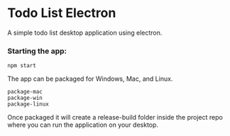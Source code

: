 # Todo List Electron

A simple todo list desktop application using electron.

### Starting the app:
```
npm start
```

The app can be packaged for Windows, Mac, and Linux.
```
package-mac
package-win
package-linux
```
Once packaged it will create a release-build folder inside the project repo where you can run the application on your desktop.
